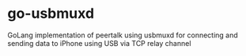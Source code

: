# go-usbmuxd
GoLang implementation of peertalk using usbmuxd for connecting and sending data to iPhone using USB via TCP relay channel
